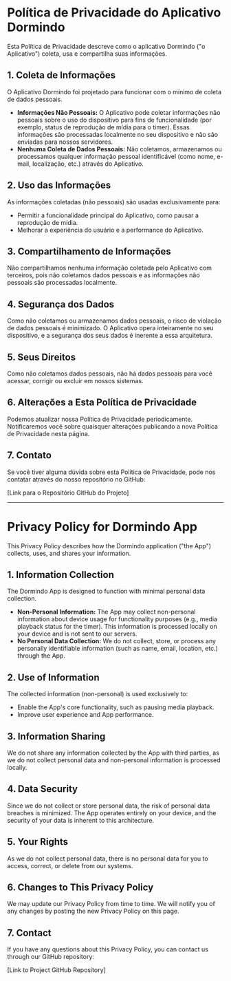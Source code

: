 # Política de Privacidade do Aplicativo Dormindo

Esta Política de Privacidade descreve como o aplicativo Dormindo ("o Aplicativo") coleta, usa e compartilha suas informações.

## 1. Coleta de Informações

O Aplicativo Dormindo foi projetado para funcionar com o mínimo de coleta de dados pessoais.

*   **Informações Não Pessoais:** O Aplicativo pode coletar informações não pessoais sobre o uso do dispositivo para fins de funcionalidade (por exemplo, status de reprodução de mídia para o timer). Essas informações são processadas localmente no seu dispositivo e não são enviadas para nossos servidores.
*   **Nenhuma Coleta de Dados Pessoais:** Não coletamos, armazenamos ou processamos qualquer informação pessoal identificável (como nome, e-mail, localização, etc.) através do Aplicativo.

## 2. Uso das Informações

As informações coletadas (não pessoais) são usadas exclusivamente para:

*   Permitir a funcionalidade principal do Aplicativo, como pausar a reprodução de mídia.
*   Melhorar a experiência do usuário e a performance do Aplicativo.

## 3. Compartilhamento de Informações

Não compartilhamos nenhuma informação coletada pelo Aplicativo com terceiros, pois não coletamos dados pessoais e as informações não pessoais são processadas localmente.

## 4. Segurança dos Dados

Como não coletamos ou armazenamos dados pessoais, o risco de violação de dados pessoais é minimizado. O Aplicativo opera inteiramente no seu dispositivo, e a segurança dos seus dados é inerente a essa arquitetura.

## 5. Seus Direitos

Como não coletamos dados pessoais, não há dados pessoais para você acessar, corrigir ou excluir em nossos sistemas.

## 6. Alterações a Esta Política de Privacidade

Podemos atualizar nossa Política de Privacidade periodicamente. Notificaremos você sobre quaisquer alterações publicando a nova Política de Privacidade nesta página.

## 7. Contato

Se você tiver alguma dúvida sobre esta Política de Privacidade, pode nos contatar através do nosso repositório no GitHub:

[Link para o Repositório GitHub do Projeto]

---

# Privacy Policy for Dormindo App

This Privacy Policy describes how the Dormindo application ("the App") collects, uses, and shares your information.

## 1. Information Collection

The Dormindo App is designed to function with minimal personal data collection.

*   **Non-Personal Information:** The App may collect non-personal information about device usage for functionality purposes (e.g., media playback status for the timer). This information is processed locally on your device and is not sent to our servers.
*   **No Personal Data Collection:** We do not collect, store, or process any personally identifiable information (such as name, email, location, etc.) through the App.

## 2. Use of Information

The collected information (non-personal) is used exclusively to:

*   Enable the App's core functionality, such as pausing media playback.
*   Improve user experience and App performance.

## 3. Information Sharing

We do not share any information collected by the App with third parties, as we do not collect personal data and non-personal information is processed locally.

## 4. Data Security

Since we do not collect or store personal data, the risk of personal data breaches is minimized. The App operates entirely on your device, and the security of your data is inherent to this architecture.

## 5. Your Rights

As we do not collect personal data, there is no personal data for you to access, correct, or delete from our systems.

## 6. Changes to This Privacy Policy

We may update our Privacy Policy from time to time. We will notify you of any changes by posting the new Privacy Policy on this page.

## 7. Contact

If you have any questions about this Privacy Policy, you can contact us through our GitHub repository:

[Link to Project GitHub Repository]
